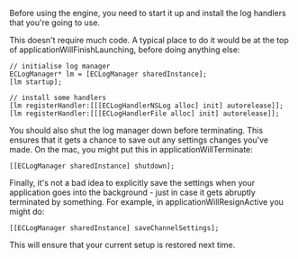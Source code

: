 Before using the engine, you need to start it up and install the log handlers that you're going to use.

This doesn't require much code. A typical place to do it would be at the top of applicationWillFinishLaunching, before doing anything else:

```
// initialise log manager
ECLogManager* lm = [ECLogManager sharedInstance];
[lm startup];

// install some handlers
[lm registerHandler:[[[ECLogHandlerNSLog alloc] init] autorelease]];
[lm registerHandler:[[[ECLogHandlerFile alloc] init] autorelease]];
```

You should also shut the log manager down before terminating. This ensures that it gets a chance to save out any settings changes you've made. On the mac, you might put this in applicationWillTerminate:

```
[[ECLogManager sharedInstance] shutdown];
```

Finally, it's not a bad idea to explicitly save the settings when your application goes into the background - just in case it gets abruptly terminated by something. For example, in applicationWillResignActive you might do:

```
[[ECLogManager sharedInstance] saveChannelSettings];
```

This will ensure that your current setup is restored next time.
